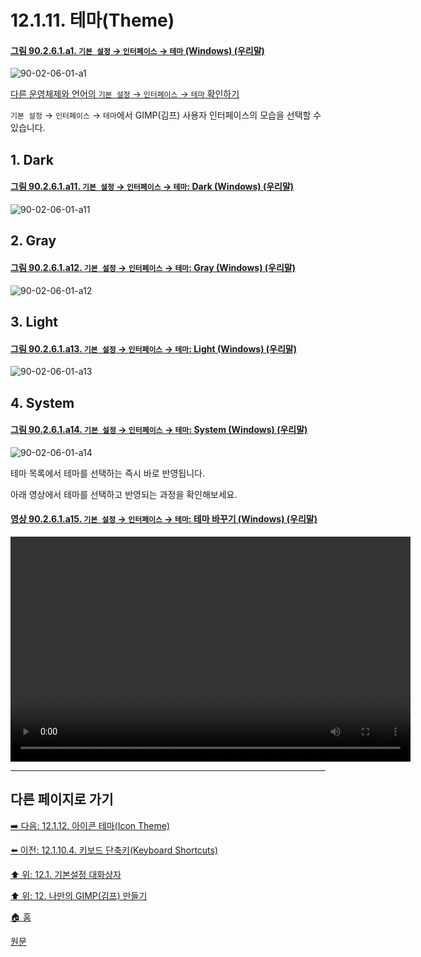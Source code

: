 # 12.1.11. 테마(Theme)

<a id="90-02-06-01-a1"></a>

#### [그림 90.2.6.1.a1. `기본 설정` → `인터페이스` → `테마` (Windows) (우리말)](./90-02-06-01-theme.md#90-02-06-01-a1)
![90-02-06-01-a1](https://github.com/wonder13662/gimp/assets/15767104/3809ad67-a5d8-4e7d-bb3d-2f7e82d44306)

[다른 운영체제와 언어의 `기본 설정` → `인터페이스` → `테마` 확인하기](./90-02-06-01-theme.md#90-02-06-01-a2)

`기본 설정` → `인터페이스` → `테마`에서 GIMP(김프) 사용자 인터페이스의 모습을 선택할 수 있습니다.

<a id="12-01-11-s1"></a>

## 1. Dark

<a id="90-02-06-01-a11"></a>

#### [그림 90.2.6.1.a11. `기본 설정` → `인터페이스` → `테마`: Dark (Windows) (우리말)](./90-02-06-01-theme.md#90-02-06-01-a11)
![90-02-06-01-a11](https://github.com/wonder13662/gimp/assets/15767104/5d5ca050-fd41-4bce-afc7-eb8c3e4e1a55)

<a id="12-01-11-s2"></a>

## 2. Gray

<a id="90-02-06-01-a12"></a>

#### [그림 90.2.6.1.a12. `기본 설정` → `인터페이스` → `테마`: Gray (Windows) (우리말)](./90-02-06-01-theme.md#90-02-06-01-a12)
![90-02-06-01-a12](https://github.com/wonder13662/gimp/assets/15767104/649d8a55-6a83-4104-8947-54e50a69753f)

<a id="12-01-11-s3"></a>

## 3. Light

<a id="90-02-06-01-a13"></a>

#### [그림 90.2.6.1.a13. `기본 설정` → `인터페이스` → `테마`: Light (Windows) (우리말)](./90-02-06-01-theme.md#90-02-06-01-a13)
![90-02-06-01-a13](https://github.com/wonder13662/gimp/assets/15767104/04062d58-9446-447f-8338-237c66d8599b)

<a id="12-01-11-s4"></a>

## 4. System

<a id="90-02-06-01-a14"></a>

#### [그림 90.2.6.1.a14. `기본 설정` → `인터페이스` → `테마`: System (Windows) (우리말)](./90-02-06-01-theme.md#90-02-06-01-a14)
![90-02-06-01-a14](https://github.com/wonder13662/gimp/assets/15767104/bffbaf5c-6aea-4ac2-ade0-d2e4965e8bff)

테마 목록에서 테마를 선택하는 즉시 바로 반영됩니다.

아래 영상에서 테마를 선택하고 반영되는 과정을 확인해보세요.

<a id="90-02-06-01-a15"></a>

#### [영상 90.2.6.1.a15. `기본 설정` → `인터페이스` → `테마`: 테마 바꾸기 (Windows) (우리말)](./90-02-06-01-theme.md#90-02-06-01-a15)
<video controls="controls" width="640" height="360"  src="https://github.com/wonder13662/gimp/assets/15767104/8dcc0fad-0d11-48c1-b6c1-77aa21fd6b9d"></video>

***

## 다른 페이지로 가기

[➡️ 다음: 12.1.12. 아이콘 테마(Icon Theme)](./12-01-12-icon-theme.md)

[⬅️ 이전: 12.1.10.4. 키보드 단축키(Keyboard Shortcuts)](./12-01-10-04-keyboard_shortcuts.md)

[⬆️ 위: 12.1. 기본설정 대화상자](./12-01-00-preference-dialog.md)

[⬆️ 위: 12. 나만의 GIMP(김프) 만들기](./12-00-enrich-my-gimp.md)

[🏠 홈](./00-home.md)

[원문](https://docs.gimp.org/2.10/ko/gimp-pimping.html#gimp-prefs-theme)
